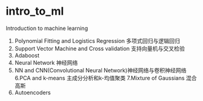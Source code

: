 # intro_to_ml
Introduction to machine learning
1. Polynomial Fitting and Logistics Regression 多项式回归与逻辑回归
2. Support Vector Machine and Cross validation 支持向量机与交叉检验
3. Adaboost
4. Neural Network 神经网络
5. NN and CNN(Convolutional Neural Network)神经网络与卷积神经网络
6.PCA and k-means 主成分分析和k-均值聚类
7.Mixture of Gaussians 混合高斯
8. Autoencoders
